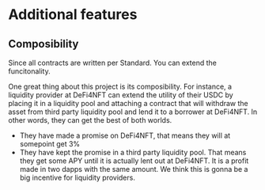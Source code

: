 # Additional features

## Composibility

Since all contracts are written per Standard. You can extend the funcitonality.

One great thing about this project is its composibility. For instance, a liquidity provider at DeFi4NFT can extend the utility of their USDC by placing it in a liquidity pool and attaching a contract that will withdraw the asset from third party liquidity pool and lend it to a borrower at DeFi4NFT. In other words, they can get the best of both worlds.
* They have made a promise on DeFi4NFT, that means they will at somepoint get 3%
* They have kept the promise in a third party liquidity pool. That means they get some APY until it is actually lent out at DeFi4NFT.
It is a profit made in two dapps with the same amount. We think this is gonna be a big incentive for liquidity providers.

